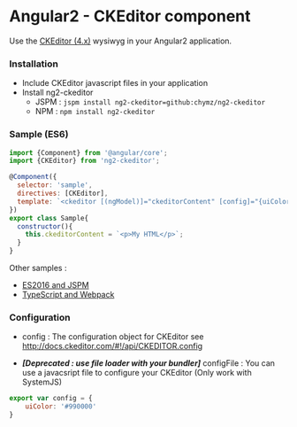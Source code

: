 # Angular2 - CKEditor component

Use the [CKEditor (4.x)](http://ckeditor.com/) wysiwyg in your Angular2 application.

### <a name="install"></a>Installation

- Include CKEditor javascript files in your application
- Install ng2-ckeditor
  - JSPM : ```jspm install ng2-ckeditor=github:chymz/ng2-ckeditor```
  - NPM : ```npm install ng2-ckeditor```

### <a name="sample"></a>Sample (ES6)

```javascript
import {Component} from '@angular/core';
import {CKEditor} from 'ng2-ckeditor';

@Component({
  selector: 'sample',
  directives: [CKEditor],
  template: `<ckeditor [(ngModel)]="ckeditorContent" [config]="{uiColor: '#99000'}"></ckeditor>`
})
export class Sample{
  constructor(){
    this.ckeditorContent = `<p>My HTML</p>`;
  }
}
```

Other samples :
- [ES2016 and JSPM](https://github.com/chymz/angular2-jspm-seed/tree/ng2-ckeditor)
- [TypeScript and Webpack](https://github.com/chymz/angular2-seed/tree/ng2-ckeditor)

### <a name="config"></a>Configuration

* config : The configuration object for CKEditor see http://docs.ckeditor.com/#!/api/CKEDITOR.config

* ***[Deprecated : use file loader with your bundler]*** configFile : You can use a javacsript file to configure your CKEditor (Only work with SystemJS)
```javascript
export var config = {
    uiColor: '#990000'
}
```

